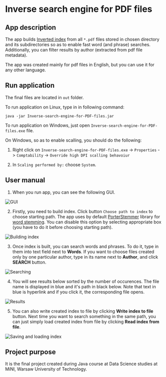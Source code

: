 # Inverse search engine for PDF files

## App description

The app builds [Inverted index](https://en.wikipedia.org/wiki/Inverted_index) from all `*.pdf` files stored in chosen directory and its subdirectories so as to enable fast word (and phrase) searches.
Additionally, you can filter results by author (extracted from pdf file metadata).

The app was created mainly for pdf files in English, but you can use it for any other language.

## Run application

The final files are located in `out` folder.

To run application on Linux, type in in following command:

```
java -jar Inverse-search-engine-for-PDF-files.jar
```

To run application on Windows, just open `Inverse-search-engine-for-PDF-files.exe` file.

On Windows, so as to enable scalling, you should do the following:

1. Right click on `Inverse-search-engine-for-PDF-files.exe` -> `Properties` -> `Comptability` -> `Override high DPI scalling behavoiur `

2. In `Scaling performed by:` choose `System`.

## User manual

1. When you run app, you can see the following GUI.

![GUI](/images/GUI.jpg)

2. Firstly, you need to build index. Click button `Choose path to index` to choose starting path. 
The app uses by default [PorterStemmer](https://opennlp.apache.org/docs/1.7.2/apidocs/opennlp-tools/opennlp/tools/stemmer/PorterStemmer.html) library for [word stemming](https://en.wikipedia.org/wiki/Stemming). You can disable this option by selecting appropriate box (you have to do it before choosing starting path).

![Building index](/images/building_index.jpg)

3. Once index is built, you can search words and phrases. To do it, type in them into text field next to **Words**. If you want to choose files created only by  one particular author, type in its name next to **Author**, and click **SEARCH** button.

![Searching](/images/searching.jpg)

4. You will see results below sorted by the number of occurences. The file name is displayed in blue and it's path in black below. Note that text in blue is hyperlink and if you click it, the corresponding file opens.

![Results](/images/results.jpg)

5. You can also write created index to file by clicking **Write index to file** button. Next time you want to search something in the same path, you can just simply load created index from file by clicking **Read index from file**.

![Saving and loading index](/images/saving_and_loading_index.jpg)

## Project purpose

It is the final project created during Java course at Data Science studies at MiNI, Warsaw University of Technology.
